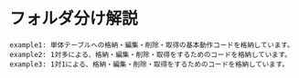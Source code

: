 # フォルダ分け解説

    example1: 単体テーブルへの格納・編集・削除・取得の基本動作コードを格納しています。
    example2: 1対多による、格納・編集・削除・取得をするためのコードを格納しています。
    example3: 1対1による、格納・編集・削除・取得をするためのコードを格納しています。
